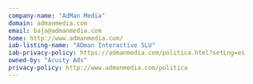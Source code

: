 ```yaml
---
company-name: "AdMan Media"
domain: admanmedia.com
email: baja@admanmedia.com
home: http://www.admanmedia.com/
iab-listing-name: "ADman Interactive SLU"
iab-privacy-policy: https://admanmedia.com/politica.html?setLng=es
owned-by: "Acuity Ads"
privacy-policy: http://www.admanmedia.com/politica
---
```




